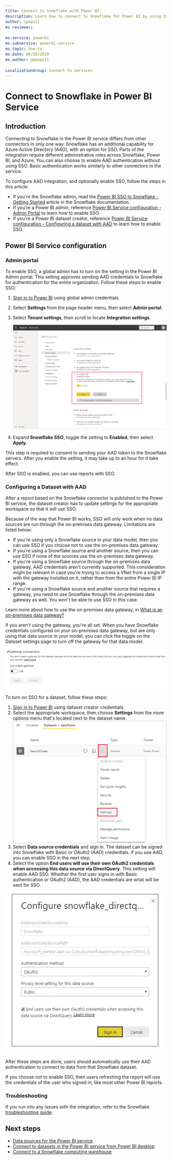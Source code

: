```yaml
---
title: Connect to Snowflake with Power BI
description: Learn how to connect to Snowflake for Power BI by using SSO authentication.
author: cpopell
ms.reviewer: 

ms.service: powerbi
ms.subservice: powerbi-service
ms.topic: how-to
ms.date: 06/26/2020
ms.author: gepopell

LocalizationGroup: Connect to services
---
```

# Connect to Snowflake in Power BI Service

## Introduction

Connecting to Snowflake in the Power BI service  differs from other connectors in only one way. Snowflake has an additional capability for Azure Active Directory (AAD), with an option for SSO. Parts of the integration require different administrative roles across Snowflake, Power BI, and Azure. You can also choose to enable AAD authentication without using SSO. Basic authentication works similarly to other connectors in the service.

To configure AAD integration, and optionally enable SSO, follow the steps in this article:

* If you're the Snowflake admin, read the [Power BI SSO to Snowflake - Getting Started](https://docs.snowflake.com/en/user-guide/oauth-powerbi.html) article in the Snowflake documentation.
* If you're a Power BI admin, reference [Power BI Service configuration - Admin Portal](service-connect-snowflake.md#admin-portal) to learn how to enable SSO.
* If you're a Power BI dataset creator, reference [Power BI Service configuration - Configuring a dataset with AAD](service-connect-snowflake.md#configuring-a-dataset-with-aad) to learn how to enable SSO.

## Power BI Service configuration

### Admin portal

To enable SSO, a global admin has to turn on the setting in the Power BI Admin portal. This setting approves sending AAD credentials to Snowflake for authentication for the entire organization. Follow these steps to enable SSO:

1. [Sign in to Power BI](https://app.powerbi.com) using global admin credentials.
1. Select **Settings** from the page header menu, then select **Admin portal**.
1. Select **Tenant settings**, then scroll to locate **Integration settings**.

   ![Tenant admin setting for Snowflake SSO](media/service-connect-snowflake/snowflakessotenant.png)

4. Expand **Snowflake SSO**, toggle the setting to **Enabled**, then select **Apply**.

This step is required to consent to sending your AAD token to the  Snowflake  servers. After you enable the setting, it may take up to an hour for it take effect.

After SSO is enabled, you can use reports with SSO.

### Configuring a Dataset with AAD

After a report based on the Snowflake connector is published to the Power BI service, the dataset creator has to update settings for the appropriate workspace so that it will use SSO.

Because of the way that Power BI works, SSO will only work when no data sources are run through the on-premises data gateway. Limitations are listed below:

* If you're using only a Snowflake source in your data model, then you can use SSO if you choose not to use the on-premises data gateway.
* If you're using a Snowflake source and another source, then you can use SSO if none of the sources use the on-premises data gateway.
* If you're using a Snowflake source through the on-premises data gateway, AAD credentials aren't currently supported. This consideration might be relevant in case you're trying to access a VNet from a single IP with the gateway installed on it, rather than from the entire Power BI IP range.
* If you're using a Snowflake source and another source that requires a gateway, you need to use Snowflake through the on-premises data gateway as well. You won't be able to use SSO in this case.

Learn more about how to use the on-premises data gateway, in [What is an on-premises data gateway?](service-gateway-onprem.md)

If you aren't using the gateway, you're all set. When you have Snowflake credentials configured on your on-premises data gateway, but are only using that data source in your model, you can click the toggle on the Dataset settings page to turn off the gateway for that data model.

![Dataset setting to toggle off Gateway](media/service-connect-snowflake/snowflake_gateway_toggle_off.png)

To turn on SSO for a dataset, follow these steps:

1. [Sign in to Power BI](https://app.powerbi.com) using dataset creator credentials.
1. Select the appropriate workspace, then choose **Settings** from the more options menu that's located next to the dataset name.
  ![More options menu appears on hover](media/service-connect-snowflake/dataset-settings2.png)
1. Select **Data source credentials** and sign in. The dataset can be signed into Snowflake with Basic or OAuth2 (AAD) credentials. if you use AAD, you can enable SSO in the next step.
1. Select the option **End users will use their own OAuth2 credentials when accessing this data source via DirectQuery**. This setting will enable AAD SSO. Whether the first user signs in with Basic authentication or OAuth2 (AAD), the AAD credentials are what will be sent for SSO.

![Dataset setting for Snowflake SSO](media/service-connect-snowflake/snowflakessocredui.png)

After these steps are done, users should automatically use their AAD authentication to connect to data from that Snowflake dataset.

If you choose not to enable SSO, then users refreshing the report will use the credentials of the user who signed in, like most other Power BI reports.

### Troubleshooting

If you run into any issues with the integration, refer to the Snowflake [troubleshooting guide](https://docs.snowflake.com/en/user-guide/oauth-powerbi.html#troubleshooting).

## Next steps

* [Data sources for the Power BI service](service-get-data.md)
* [Connect to datasets in the Power BI service from Power BI desktop](desktop-report-lifecycle-datasets.md)
* [Connect to a Snowflake computing warehouse](desktop-connect-snowflake.md)